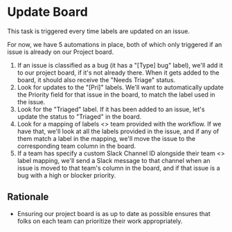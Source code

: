 # Update Board

This task is triggered every time labels are updated on an issue.

For now, we have 5 automations in place, both of which only triggered if an issue is already on our Project board.

1. If an issue is classified as a bug (it has a "[Type] bug" label), we'll add it to our project board, if it's not already there. When it gets added to the board, it should also receive the "Needs Triage" status.
2. Look for updates to the "[Pri]" labels. We'll want to automatically update the Priority field for that issue in the board, to match the label used in the issue.
3. Look for the "Triaged" label. If it has been added to an issue, let's update the status to "Triaged" in the board.
4. Look for a mapping of labels <> team provided with the workflow. If we have that, we'll look at all the labels provided in the issue, and if any of them match a label in the mapping, we'll move the issue to the corresponding team column in the board.
5. If a team has specify a custom Slack Channel ID alongside their team <> label mapping, we'll send a Slack message to that channel when an issue is moved to that team's column in the board, and if that issue is a bug with a high or blocker priority.

## Rationale

* Ensuring our project board is as up to date as possible ensures that folks on each team can prioritize their work appropriately.

